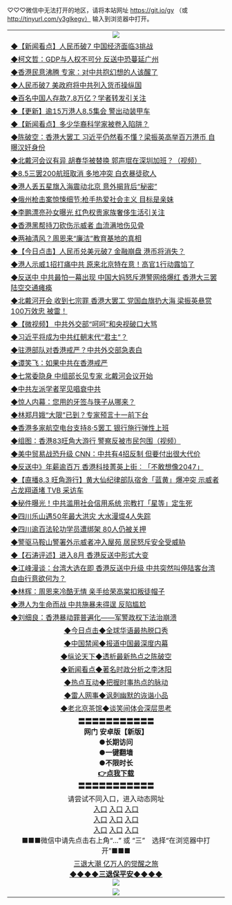 
♡♡♡微信中无法打开的地区，请将本站网址 https://git.io/gy （或 http://tinyurl.com/y3glkegv） 输入到浏览器中打开。 

<table>
   <tr>
    <td align=center><img src="https://github.com/gyhhx/image-upload/blob/master/20190701.jpg" /></td>
  </tr>
   <tr>
<td align=left>
<a href="https://z7e5m3p3.stackpathcdn.com/oo.aspx?name=c1059588&key=iulvfagzrxnrcwra&from=gy">◆【新闻看点】人民币破7 中国经济面临3挑战</a><br/></td>
  </tr>
  <tr>
<td align=left>
<a href="https://z7e5m3p3.stackpathcdn.com/oo.aspx?name=c1059579&key=iulvfagzrxnrcwra&from=gy">◆柯文哲：GDP与人权不可分 反送中恐蔓延广州</a><br/></td>
 </tr>
  <tr>
<td align=left>
<a href="https://z7e5m3p3.stackpathcdn.com/oo.aspx?name=c1059578&key=iulvfagzrxnrcwra&from=gy">◆香港民意沸腾 专家：对中共抱幻想的人该醒了</a><br/></td>
 </tr>
   <tr>
<td align=left>
<a href="https://z7e5m3p3.stackpathcdn.com/oo.aspx?name=c1059657&key=iulvfagzrxnrcwra&from=gy">◆人民币破7 美政府将中共列入货币操纵国</a><br/></td>
   </tr> 
  <tr>
<td align=left>
<a href="https://z7e5m3p3.stackpathcdn.com/oo.aspx?name=c1059577&key=iulvfagzrxnrcwra&from=gy">◆百名中国人存款7.8万亿？学者转发引关注</a><br/></td>
  </tr> 
 <tr>
<td align=left>
<a href="https://z7e5m3p3.stackpathcdn.com/oo.aspx?name=c1059431&key=iulvfagzrxnrcwra&from=gy">◆【更新】逾15万港人8.5集会 警出动装甲车</a><br/>
</td>
   </tr>
 <tr>
<td align=left>
<a href="https://z7e5m3p3.stackpathcdn.com/oo.aspx?name=c1059602&key=iulvfagzrxnrcwra&from=gy">◆【新闻看点】多少华裔科学家被卷入陷阱？</a><br/></td>
  </tr>
  <tr>
<td align=left>
<a href="https://z7e5m3p3.stackpathcdn.com/oo.aspx?name=c1059560&key=iulvfagzrxnrcwra&from=gy">◆陈破空：香港大罢工 习近平仍然看不懂？梁振英高举百万港币 自曝汉奸身份</a><br/></td>
 </tr>
   <tr>
<td align=left>
<a href="https://z7e5m3p3.stackpathcdn.com/oo.aspx?name=c1059392&key=iulvfagzrxnrcwra&from=gy">◆北戴河会议有异 胡春华被替换 郭声琨在深圳加班？（视频）</a><br/>
</td>
   </tr>
 <tr>
<td align=left>
<a href="https://z7e5m3p3.stackpathcdn.com/oo.aspx?name=http://www.ntdtv.com/gb/2019/08/05/a102638150.html&key=iulvfagzrxnrcwra&from=gy">◆8.5三罢200航班取消 多地冲突 白衣暴徒砍人</a><br/></td>
  </tr>
  <tr>
<td align=left>
<a href="https://z7e5m3p3.stackpathcdn.com/oo.aspx?name=http://www.secretchina.com/news/gb/2019/08/06/902765.html&key=iulvfagzrxnrcwra&from=gy">◆港人丢五星旗入海震动北京 意外揭背后“秘密”</a><br/></td>
 </tr>
  <tr>
<td align=left>
<a href="https://z7e5m3p3.stackpathcdn.com/oo.aspx?name=http://www.ntdtv.com/gb/2019/08/05/a102638258.html&key=iulvfagzrxnrcwra&from=gy">◆俄州枪击案惊悚细节:枪手热爱社会主义 目标是亲妹</a><br/></td>
 </tr>
   <tr>
<td align=left>
<a href="https://z7e5m3p3.stackpathcdn.com/oo.aspx?name=http://www.secretchina.com/news/gb/2019/08/06/902803.html&key=iulvfagzrxnrcwra&from=gy">◆李鹏漂亮孙女曝光 红色权贵家族奢侈生活引关注</a><br/></td>
   </tr> 
  <tr>
<td align=left>
<a href="https://z7e5m3p3.stackpathcdn.com/oo.aspx?name=http://www.ntdtv.com/gb/2019/08/05/a102638206.html&key=iulvfagzrxnrcwra&from=gy">◆香港黑帮持刀砍伤示威者 血流满地伤见骨</a><br/></td>
  </tr> 
 <tr>
<td align=left>
<a href="https://z7e5m3p3.stackpathcdn.com/oo.aspx?name=http://www.secretchina.com/news/gb/2019/08/06/902361.html&key=iulvfagzrxnrcwra&from=gy">◆两袖清风？周恩来“廉洁”教育基地的真相</a><br/>
</td>
   </tr>
 <tr>
<td align=left>
<a href="https://z7e5m3p3.stackpathcdn.com/oo.aspx?name=http://www.ntdtv.com/gb/2019/08/05/a102638115.html&key=iulvfagzrxnrcwra&from=gy">◆【今日点击】人民币兑美元破7 金融崩盘 港币将消失？</a><br/>
</td>
   </tr>
 <tr>
<td align=left>
<a href="https://z7e5m3p3.stackpathcdn.com/oo.aspx?name=c1059541&key=iulvfagzrxnrcwra&from=gy">◆港人示威1招打痛中共 原来北京特在意！高官1行动露馅了</a><br/></td>
  </tr>
  <tr>
<td align=left>
<a href="https://z7e5m3p3.stackpathcdn.com/oo.aspx?name=c1059561&key=iulvfagzrxnrcwra&from=gy">◆反送中 中共最怕一幕出现 中国大妈怒斥港警网络爆红 香港大三罢陆空交通瘫痪</a><br/></td>
 </tr>
   <tr>
<td align=left>
<a href="https://z7e5m3p3.stackpathcdn.com/oo.aspx?name=c1059559&key=iulvfagzrxnrcwra&from=gy">◆北戴河开会 收到七宗罪 香港大罢工 党国血旗扔大海 梁振英悬赏100万效忠 被雷！</a><br/>
</td>
   </tr>
 <tr>
<td align=left>
<a href="https://z7e5m3p3.stackpathcdn.com/oo.aspx?name=c1059661&key=iulvfagzrxnrcwra&from=gy">◆【微视频】 中共外交部“呵呵”和央视破口大骂</a><br/>
</td>
</tr> 
<tr>
<td align=left>
<a href="https://z7e5m3p3.stackpathcdn.com/oo.aspx?name=c1059371&key=iulvfagzrxnrcwra&from=gy">◆习近平将成为中共红朝末代“君主”？</a><br/>
</td>       
</tr> 

   <tr>
<td align=left>
<a href="https://z7e5m3p3.stackpathcdn.com/oo.aspx?name=c1058750&key=iulvfagzrxnrcwra&from=gy">◆驻港部队对香港戒严？中共外交部急表白</a><br/></td>
  </tr>
  <tr>
<td align=left>
<a href="https://z7e5m3p3.stackpathcdn.com/oo.aspx?name=c1058585&key=iulvfagzrxnrcwra&from=gy">◆谭笑飞：如果中共在香港戒严</a><br/></td>
 </tr>
  <tr>
<td align=left>
<a href="https://z7e5m3p3.stackpathcdn.com/oo.aspx?name=c1058790&key=iulvfagzrxnrcwra&from=gy">◆七常委隐身 中组部长见专家 北戴河会议开始</a><br/></td>
 </tr>
   <tr>
<td align=left>
<a href="https://z7e5m3p3.stackpathcdn.com/oo.aspx?name=c1058636&key=iulvfagzrxnrcwra&from=gy">◆中共左派学者罕见唱衰中共</a><br/></td>
   </tr> 
  <tr>
<td align=left>
<a href="https://z7e5m3p3.stackpathcdn.com/oo.aspx?name=c1058900&key=iulvfagzrxnrcwra&from=gy">◆惊人内幕：您用的牙签与筷子从哪来？</a><br/></td>
  </tr> 
 <tr>
<td align=left>
<a href="https://z7e5m3p3.stackpathcdn.com/oo.aspx?name=http://www.ntdtv.com/gb/2019/08/04/a102637071.html&key=iulvfagzrxnrcwra&from=gy">◆林郑月娥“大限”已到？专家预言十一前下台</a><br/>
</td>
   </tr>
 <tr>
<td align=left>
<a href="https://z7e5m3p3.stackpathcdn.com/oo.aspx?name=http://www.ntdtv.com/gb/2019/08/03/a102636930.html&key=iulvfagzrxnrcwra&from=gy">◆香港多家航空电台支持8·5罢工 银行施行弹性上班</a><br/></td>
  </tr>
  <tr>
<td align=left>
<a href="https://z7e5m3p3.stackpathcdn.com/oo.aspx?name=http://www.ntdtv.com/gb/2019/08/04/a102637162.html&key=iulvfagzrxnrcwra&from=gy">◆组图：香港83旺角大游行 警察反被市民包围（视频）</a><br/></td>
 </tr>
   <tr>
<td align=left>
<a href="https://z7e5m3p3.stackpathcdn.com/oo.aspx?name=c1058809&key=iulvfagzrxnrcwra&from=gy">◆美中贸易战恐升级 CNN：中共有4招反制 但要付出很大代价</a><br/>
</td>
   </tr>
 <tr>
<td align=left>
<a href="https://z7e5m3p3.stackpathcdn.com/oo.aspx?name=c1058823&key=iulvfagzrxnrcwra&from=gy">◆反送中》年薪逾百万 香港科技菁英上街︰「不敢想像2047」</a><br/></td>
  </tr>
  <tr>
<td align=left>
<a href="https://z7e5m3p3.stackpathcdn.com/oo.aspx?name=c1058864&key=iulvfagzrxnrcwra&from=gy">◆【直播8.3 旺角游行】黄大仙纪律部队宿舍「蓝黄」爆冲突 示威者占龙翔道堵 TVB 采访车</a><br/></td>
 </tr>
  <tr>
<td align=left>
<a href="https://z7e5m3p3.stackpathcdn.com/oo.aspx?name=c1058841&key=iulvfagzrxnrcwra&from=gy">◆秘件曝光！中共滥用社会信用系统 宗教打「星等」定生死</a><br/></td>
 </tr>
   <tr>
<td align=left>
<a href="https://z7e5m3p3.stackpathcdn.com/oo.aspx?name=c1058839&key=iulvfagzrxnrcwra&from=gy">◆四川乐山遇50年最大洪灾 大水漫堤4人失踪</a><br/></td>
   </tr> 
  <tr>
<td align=left>
<a href="https://z7e5m3p3.stackpathcdn.com/oo.aspx?name=c1058830&key=iulvfagzrxnrcwra&from=gy">◆四川逾百法轮功学员遭绑架 80人仍被关押</a><br/></td>
  </tr> 
 <tr>
<td align=left>
<a href="https://z7e5m3p3.stackpathcdn.com/oo.aspx?name=c1058933&key=iulvfagzrxnrcwra&from=gy">◆警驱马鞍山警署外示威者冲入屋苑 居民怒斥安全受威胁</a><br/>
</td>
   </tr>
 <tr>
<td align=left>
<a href="https://z7e5m3p3.stackpathcdn.com/oo.aspx?name=http://www.ntdtv.com/gb/2019/08/02/a102636232.html&key=iulvfagzrxnrcwra&from=gy">◆【石涛评述】进入8月 香港反送中形式大变</a><br/>
</td>
   </tr>
 <tr>
<td align=left>
<a href="https://z7e5m3p3.stackpathcdn.com/oo.aspx?name=c1058911&key=iulvfagzrxnrcwra&from=gy">◆江峰漫谈：台湾大选在即 香港反送中升级 中共突然叫停陆客台湾自由行意欲何为？</a><br/></td>
  </tr>
  <tr>
<td align=left>
<a href="https://z7e5m3p3.stackpathcdn.com/oo.aspx?name=c1058831&key=iulvfagzrxnrcwra&from=gy">◆林辉：周恩来冷酷无情 亲手给荣高棠扣叛徒帽子 </a><br/></td>
 </tr>
   <tr>
<td align=left>
<a href="https://z7e5m3p3.stackpathcdn.com/oo.aspx?name=c1058941&key=iulvfagzrxnrcwra&from=gy">◆港人为生命而战 中共施暴未得逞 反陷尴尬</a><br/>
</td>
   </tr>
 <tr>
<td align=left>
<a href="https://z7e5m3p3.stackpathcdn.com/oo.aspx?name=c1058981&key=iulvfagzrxnrcwra&from=gy">◆刘细良：香港暴动罪普遍化——军警政权下法治崩溃</a><br/>
</td>
</tr> 
   <tr>
   <td align=center> 
<a href="https://xvery.li/oo.aspx?name=c816850&key=lvvdiyawanfwimxk&from=gy&tag=9877">◆今日点击◆全球华语最热脱口秀</a><br/>
    </td>
  </tr>
  <tr>
  <td align=center>
<a href="https://xvery.li/oo.aspx?name=c816860&key=lvvdiyawanfwimxk&from=gy&tag=99733110">◆中国禁闻◆报道中国最深度内幕</a><br/>
   </tr>
  <tr>
     <td align=center>
<a href="https://xvery.li/oo.aspx?name=c816855&key=lvvdiyawanfwimxk&from=gy&tag=997110">◆纵论天下◆透析最新热点之陈破空</a><br/>
   </tr>
   <tr>
      <td align=center>
<a href="https://xvery.li/oo.aspx?name=c838308&key=lvvdiyawanfwimxk&from=gy&tag=9973110">◆新闻看点◆著名时政分析之李沐阳</a><br/>
   </tr>
   <tr>
     <td align=center>
<a href="https://xvery.li/oo.aspx?name=c816852&key=lvvdiyawanfwimxk&from=gy&tag=9733110">◆热点互动◆把握时事热点的脉动</a><br/>
   </tr>
   <tr>
      <td align=center>
<a href="https://xvery.li/oo.aspx?name=c816694&key=lvvdiyawanfwimxk&from=gy&tag=93310">◆雷人网事◆讽刺幽默的诙谐小品</a><br/>
   </tr>
   <tr>
    <td align=center>
<a href="https://xvery.li/oo.aspx?name=c816650&key=lvvdiyawanfwimxk&from=gy&tag=9973110">◆老北京茶馆◆谈笑间体会深层思考</a><br/>
   </tr>
  <tr>
    <td align=center>
 <b>〓〓〓〓〓〓〓〓〓〓〓<br/>网门 安卓版【新版】<br/> ●长期访问<br/> ●一键翻墙<br/>  ●不限时长<br/> 
 <a href="https://share.weiyun.com/5kBPo9g">👉<b>点我下载</a><br/>〓〓〓〓〓〓〓〓〓〓〓<br/>
    </td>
    </tr>
   <tr>
    <td align=center>请尝试不同入口，进入动态网址<br/>
      <a href="https://s3.us-east-2.amazonaws.com/ogateo/show.htm">入口</a>
      <a href="https://s3.ca-central-1.amazonaws.com/ogatec/show.htm">入口</a>
      <a href="https://s3.ap-southeast-2.amazonaws.com/ogatey/show.htm">入口</a><br/>
      <a href="https://s3.ap-northeast-2.amazonaws.com/ogates/show.htm">入口</a>
      <a href="https://s3.eu-central-1.amazonaws.com/ogatef/show.htm">入口</a>
      <a href="https://s3.ap-south-1.amazonaws.com/ogatem/show.htm">入口</a><br/>
      <a href="https://s3-us-west-1.amazonaws.com/ogaten/show.htm">入口</a>
      <a href="https://s3.eu-west-2.amazonaws.com/ogatel/show.htm">入口</a>
      <a href="https://s3.ap-northeast-1.amazonaws.com/ogatet/show.htm">入口</a><br/>
      ■■■微信中请先点击右上角“...” 或 “三”　选择“在浏览器中打开”■■■<b><br/>
    </td>
  </tr>
  <tr>  
  <td align=center>
  <a href="http://ctbtfdoocixoa.global.ssl.fastly.net/oo.aspx?name=c894205&key=ofejcfaxcltk&from=gy&tag=9973110">三退大潮 亿万人的觉醒之旅</a><br/>
      <a href="http://ctbtfdoocixoa.global.ssl.fastly.net/oo.aspx?name=ogQuit.aspx&key=ofejcfaxcltk&from=gy"><b>◆◆◆◆三退保平安◆◆◆◆<br/></a>
      <img src="https://github.com/gyhhx/image-upload/blob/master/3t.jpg" /><br/>
      </td>
  </tr>
   <tr>
    <td align=center><img src="https://raw.githubusercontent.com/oGate2/Up/master/oGate_640.jpg"/></td>
  </tr>
</table>

